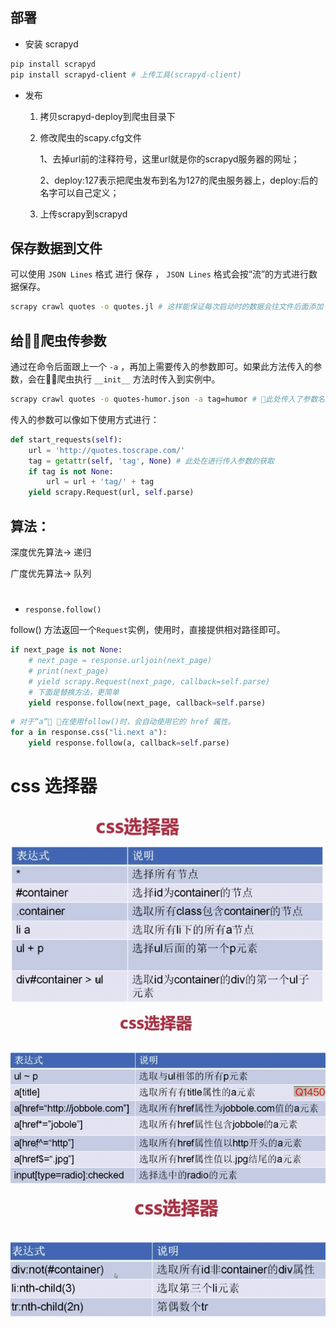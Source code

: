 ## 部署

+ 安装 scrapyd
```bash
pip install scrapyd
pip install scrapyd-client # 上传工具(scrapyd-client)
```

+ 发布
    1) 拷贝scrapyd-deploy到爬虫目录下

    2) 修改爬虫的scapy.cfg文件

        1、去掉url前的注释符号，这里url就是你的scrapyd服务器的网址； 

        2、deploy:127表示把爬虫发布到名为127的爬虫服务器上，deploy:后的名字可以自己定义；
    
    3) 上传scrapy到scrapyd


## 保存数据到文件
可以使用 `JSON Lines` 格式 进行 保存 ， `JSON Lines` 格式会按“流”的方式进行数据保存。
```bash
scrapy crawl quotes -o quotes.jl # 这样能保证每次启动时的数据会往文件后面添加 ，也不会覆盖文件重新添加。
```

## 给爬虫传参数
通过在命令后面跟上一个 `-a` ，再加上需要传入的参数即可。如果此方法传入的参数，会在爬虫执行 `__init__` 方法时传入到实例中。
```bash
scrapy crawl quotes -o quotes-humor.json -a tag=humor # 此处传入了参数名为tag ，值为humor的参数
```
传入的参数可以像如下使用方式进行：
```python
def start_requests(self):
    url = 'http://quotes.toscrape.com/'
    tag = getattr(self, 'tag', None) # 此处在进行传入参数的获取
    if tag is not None:
        url = url + 'tag/' + tag
    yield scrapy.Request(url, self.parse)
```

## 算法：
深度优先算法-> 递归

广度优先算法-> 队列

# 
+ `response.follow()` 

follow() 方法返回一个`Request`实例，使用时，直接提供相对路径即可。
```python
if next_page is not None:
    # next_page = response.urljoin(next_page)
    # print(next_page)
    # yield scrapy.Request(next_page, callback=self.parse)
    # 下面是替换方法，更简单
    yield response.follow(next_page, callback=self.parse)
```

```python
# 对于“a“ ，在使用follow()时，会自动使用它的 href 属性。
for a in response.css("li.next a"):
    yield response.follow(a, callback=self.parse)
```
#


# css 选择器
![](./images/css_1.png)
![](./images/css_2.png)
![](./images/css_3.png)